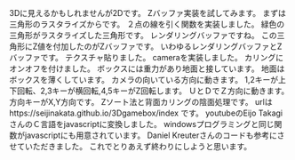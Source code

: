 3Dに見えるかもしれませんが2Dです。
Zバッファ実装を試してみます。
まずは三角形のラスタライズからです。
２点の線を引く関数を実装しました。
緑色の三角形がラスタライズした三角形です。
レンダリングバッファですね。
この三角形にZ値を付加したのがZバッファです。
いわゆるレンダリングバッファとZバッファです。
テクスチャ貼りました。
cameraを実装しました。
カリングにオンオフを付けました。
ボックスには重力があり地面と接しています。
地面はボックスを薄くしています。
カメラの向いている方向に動きます。
1,2キーが上下回転、2,3キーが横回転,4,5キーがZ回転します。
ＵとＤでＺ方向に動きます。
方向キーがX,Y方向です。
Zソート法と背面カリングの陰面処理です。
urlはhttps://seijinakata.github.io/3Dgamebox/index
です。
youtubeのEijo TakagiさんのＣ言語をjavascriptに変換しました。
windowsプログラミングと同じ関数がjavascriptにも用意されています。
Daniel Kreuterさんのコードも参考にさせていただきました。
これでとりあえず終わりにしようと思います。
